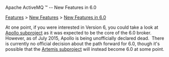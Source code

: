 Apache ActiveMQ ™ -- New Features in 6.0 

[Features](features.html) > [New Features](new-features.html) > [New Features in 6.0](new-features-in-60.html)


At one point, if you were interested in Version 6, you could take a look at [Apollo subproject](http://activemq.apache.org/apollo/) as it was expected to be the core of the 6.0 broker.  However, as of July 2015, Apollo is being unofficially declared dead.  There is currently no official decision about the path forward for 6.0, though it's possible that the [Artemis subproject](https://activemq.apache.org/artemis/) will instead become 6.0 at some point.

